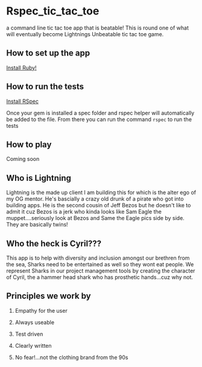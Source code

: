 # Rspec_tic_tac_toe

a command line tic tac toe app that is beatable! This is round one of what will eventually become Lightnings Unbeatable tic tac toe game. 

## How to set up the app

 [Install Ruby!](https://www.ruby-lang.org/en/downloads/)

## How to run the tests

 [Install RSpec](https://rspec.info/)

 Once your gem is installed a spec folder and rspec helper will automatically be added to the file. From there you can run the command `rspec` to run the tests

## How to play

 Coming soon

## Who is Lightning

Lightning is the made up client I am building this for which is the alter ego of my OG mentor. He's bascially a crazy old drunk of a pirate who got into building apps. He is the second cousin of Jeff Bezos but he doesn't like to admit it cuz Bezos is a jerk who kinda looks like Sam Eagle the muppet....seriously look at Bezos and Same the Eagle pics side by side. They are basically twins!
## Who the heck is Cyril???
This app is to help with diversity and inclusion amongst our brethren from the sea, Sharks need to be entertained as well so they wont eat people.
We represent Sharks in our project management tools by creating the character of Cyril, the a hammer head shark who has prosthetic hands...cuz why not.
## Principles we work by

1. Empathy for the user

2. Always useable

3. Test driven

4. Clearly written

5. No fear!...not the clothing brand from the 90s
